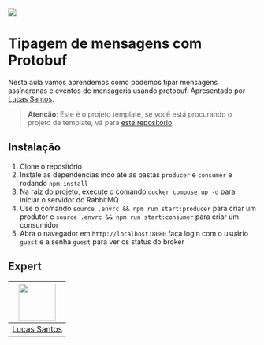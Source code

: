 <img src="https://storage.googleapis.com/golden-wind/experts-club/capa-github.svg" />

# Tipagem de mensagens com Protobuf

Nesta aula vamos aprendemos como podemos tipar mensagens assíncronas e eventos de mensageria usando protobuf. Apresentado por [Lucas Santos][1].

> __Atenção__: Este é o projeto template, se você está procurando o projeto de template, vá para [este repositório](https://github.com/rocketseat-experts-club/protobuf-rabbitmq)

## Instalação

1. Clone o repositório
2. Instale as dependencias indo até as pastas `producer` e `consumer` e rodando `npm install`
3. Na raiz do projeto, execute o comando `docker compose up -d` para iniciar o servidor do RabbitMQ
4. Use o comando `source .envrc && npm run start:producer` para criar um produtor e `source .envrc && npm run start:consumer` para criar um consumidor
5. Abra o navegador em `http://localhost:8080` faça login com o usuário `guest` e a senha `guest` para ver os status do broker

## Expert

| [<img src="https://github.com/khaosdoctor.png" width="75px;"/>][1] |
| :-: |
|[Lucas Santos][1]|


[1]: https://lsantos.dev

